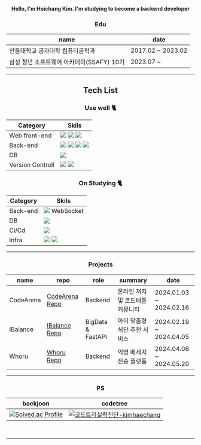 <div align="center">
 
 
 
**Hello, I'm Hoichang Kim.
I'm studying to become a backend developer**

### Edu

|name|date|
|----|----|
|안동대학교 공과대학 컴퓨터공학과|2017.02 ~ 2023.02|
|삼성 청년 소프트웨어 아카데미(SSAFY) 10기|2023.07 ~ |
***
## Tech List

### Use well 🐈

|Category|Skils|
|------|---|
|Web front-end|<img src="https://img.shields.io/badge/javascript-F7DF1E?style=for-the-badge&logo=javascript&logoColor=black"> <img src="https://img.shields.io/badge/css-1572B6?style=for-the-badge&logo=css3&logoColor=white"> <img src="https://img.shields.io/badge/html5-E34F26?style=for-the-badge&logo=html5&logoColor=white">
|Back-end|<img src="https://img.shields.io/badge/java-007396?style=for-the-badge&logo=java&logoColor=white"> <img src="https://img.shields.io/badge/springboot-6DB33F?style=for-the-badge&logo=springboot&logoColor=white"> <img src="https://img.shields.io/badge/gradle-02303A?style=for-the-badge&logo=gradle&logoColor=white"> <img src="https://img.shields.io/badge/mybatis-4479A1?style=for-the-badge&logo=mybatis&logoColor=white">|
|DB|<img src="https://img.shields.io/badge/mysql-4479A1?style=for-the-badge&logo=mysql&logoColor=white">|
|Version Controll|<img src="https://img.shields.io/badge/github-181717?style=for-the-badge&logo=github&logoColor=white"> <img src="https://img.shields.io/badge/Gerrit-181717?style=for-the-badge&logo=Gerrit&logoColor=white">|


### On Studying 🐈

|Category|Skils|
|------|---|
|Back-end|<img src="https://img.shields.io/badge/nginx-009639?style=for-the-badge&logo=nginx&logoColor=white"> WebSocket|
|DB|<img src="https://img.shields.io/badge/Redis-DC382D?style=for-the-badge&logo=Redis&logoColor=white">|
|Ci/Cd|<img src="https://img.shields.io/badge/jenkins-D24939?style=for-the-badge&logo=jenkins&logoColor=black">|
|Infra|<img src="https://img.shields.io/badge/Amazon%20EC2-FF9900?style=for-the-badge&logo=Amazon%20EC2&logoColor=white"> <img src="https://img.shields.io/badge/Docker-2496ED?style=for-the-badge&logo=Docker&logoColor=white">|
 
***
### Projects

|name|repo|role|summary|date|
|------|---|---|---|---|
|CodeArena|<a href="https://github.com/kimhaechang1/CodeArena">CodeArena Repo</a>|Backend|온라인 져지 및 코드배틀 커뮤니티|2024.01.03 ~ 2024.02.16|
|IBalance|<a href="https://github.com/D108-IBalance/IBalance">IBalance Repo</a>|BigData & FastAPI|아이 맞춤형 식단 추천 서비스|2024.02.19 ~ 2024.04.05|
|Whoru|<a href="https://github.com/team-smog/whoru">Whoru Repo</a>|Backend|익명 메세지 전송 플렛폼|2024.04.08 ~ 2024.05.20|

***
### PS
|baekjoon|codetree|
|----|------|
|[![Solved.ac Profile](http://mazassumnida.wtf/api/v2/generate_badge?boj=khc9812121)](https://solved.ac/khc9812121/)|[![코드트리실력진단-kimhaechang](https://banner.codetree.ai/v1/banner/kimhaechang)](https://www.codetree.ai/profiles/kimhaechang)|


<br/>




***

</div>
